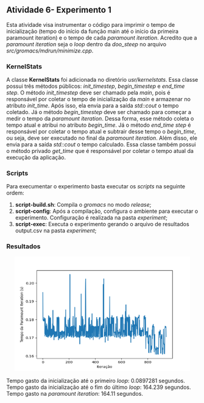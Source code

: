 ## Atividade 6- Experimento 1

Esta atividade visa instrumentar o código para imprimir o tempo de inicialização (tempo do início da função main até o início da primeira paramount iteration) e o tempo de cada *paramount iteration*.
Acredito que a *paramount iteration* seja o *loop* dentro da *doo_steep* no arquivo *src/gromacs/mdrun/minimize.cpp*.

### KernelStats

A classe **KernelStats** foi adicionada no diretório *usr/kernelstats*. Essa classe possui três métodos públicos: *init_timestep*, *begin_timestep* e *end_time step*. O método *init_timestep* deve ser chamado pela *main*, pois é responsável por coletar o tempo de inicialização da *main* e armazenar no atributo *init_time*. Após isso, ela envia para a saída *std::cout* o tempo coletado. Já o método *begin_timestep* deve ser chamado para começar a medir o tempo da *paramount iteration*. Dessa forma, esse método coleta o tempo atual e atribui no atributo *begin_time*. Já o método *end_time step* é responsável por coletar o tempo atual e subtrair desse tempo o *begin_time*, ou seja, deve ser executado no final da *paramount iteration*. Além disso, ele envia para a saída *std::cout* o tempo calculado. Essa classe também possui o método privado *get_time* que é responsável por coletar o tempo atual da execução da aplicação.

### Scripts

Para execumentar o experimento basta executar os *scripts* na seguinte ordem:

1. **script-build.sh**: Compila o *gromacs* no modo *release*;
2. **script-config**: Após a compilação, configura o ambiente para executar o experimento. Configuração é realizada na pasta *experiment*;
3. **script-exec**: Executa o experimento gerando o arquivo de resultados output.csv na pasta *experiment*;

### Resultados

<p align="center">
  <img width="460" height="300" src="https://raw.githubusercontent.com/thaisacs/gromacs-mo833a/ativ-6-exp-1/experiments/ativ-6-exp-1/imgs/paramount_iteration.png">
</p>

Tempo gasto da inicialização até o primeiro *loop*: 0.0897281 segundos.
Tempo gasto da inicialização até o fim do último *loop*: 164.239 segundos.
Tempo gasto na *paramount iteration*: 164.11 segundos.
